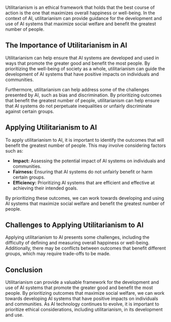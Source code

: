 
Utilitarianism is an ethical framework that holds that the best course of action is the one that maximizes overall happiness or well-being. In the context of AI, utilitarianism can provide guidance for the development and use of AI systems that maximize social welfare and benefit the greatest number of people.

The Importance of Utilitarianism in AI
--------------------------------------

Utilitarianism can help ensure that AI systems are developed and used in ways that promote the greater good and benefit the most people. By prioritizing the well-being of society as a whole, utilitarianism can guide the development of AI systems that have positive impacts on individuals and communities.

Furthermore, utilitarianism can help address some of the challenges presented by AI, such as bias and discrimination. By prioritizing outcomes that benefit the greatest number of people, utilitarianism can help ensure that AI systems do not perpetuate inequalities or unfairly discriminate against certain groups.

Applying Utilitarianism to AI
-----------------------------

To apply utilitarianism to AI, it is important to identify the outcomes that will benefit the greatest number of people. This may involve considering factors such as:

* **Impact:** Assessing the potential impact of AI systems on individuals and communities.
* **Fairness:** Ensuring that AI systems do not unfairly benefit or harm certain groups.
* **Efficiency:** Prioritizing AI systems that are efficient and effective at achieving their intended goals.

By prioritizing these outcomes, we can work towards developing and using AI systems that maximize social welfare and benefit the greatest number of people.

Challenges to Applying Utilitarianism to AI
-------------------------------------------

Applying utilitarianism to AI presents some challenges, including the difficulty of defining and measuring overall happiness or well-being. Additionally, there may be conflicts between outcomes that benefit different groups, which may require trade-offs to be made.

Conclusion
----------

Utilitarianism can provide a valuable framework for the development and use of AI systems that promote the greater good and benefit the most people. By prioritizing outcomes that maximize social welfare, we can work towards developing AI systems that have positive impacts on individuals and communities. As AI technology continues to evolve, it is important to prioritize ethical considerations, including utilitarianism, in its development and use.

